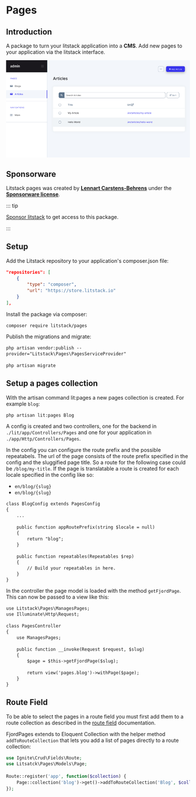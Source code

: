 # Pages

## Introduction

A package to turn your litstack application into a **CMS**. Add new pages to
your application via the litstack interface.

![pages](./screens/pages_screen.jpg 'pages')

## Sponsorware

Litstack pages was created by
**[Lennart Carstens-Behrens](https://twitter.com/lennartcb)** under the
**[Sponsorware license](https://github.com/sponsorware/docs)**.

::: tip

[Sponsor litstack](https://github.com/sponsors/litstack) to get access to this
package.

:::

## Setup

Add the Litstack repository to your application's composer.json file:

```json
"repositories": [
    {
        "type": "composer",
        "url": "https://store.litstack.io"
    }
],
```

Install the package via composer:

```shell
composer require litstack/pages
```

Publish the migrations and migrate:

```shell
php artisan vendor:publish --provider="Litstack\Pages\PagesServiceProvider"

php artisan migrate
```

## Setup a pages collection

With the artisan command lit:pages a new pages collection is created. For
example `blog`:

```shell
php artisan lit:pages Blog
```

A config is created and two controllers, one for the backend in
`./lit/app/Controllers/Pages` and one for your application in
`./app/Http/Controllers/Pages`.

In the config you can configure the route prefix and the possible repeatabels.
The url of the page consists of the route prefix specified in the config and the
sluggified page title. So a route for the following case could be
`/blog/my-title`. If the page is translatable a route is created for each locale
specified in the config like so:

-   `en/blog/{slug}`
-   `en/blog/{slug}`

```php{lit/app/Config/Pages/BlogConfig.php}
class BlogConfig extends PagesConfig
{
    ...

    public function appRoutePrefix(string $locale = null)
    {
        return "blog";
    }

    public function repeatables(Repeatables $rep)
    {
        // Build your repeatables in here.
    }
}
```

In the controller the page model is loaded with the method `getFjordPage`. This
can now be passed to a view like this:

```php{app/Http/Controllers/Pages}
use Litstack\Pages\ManagesPages;
use Illuminate\Http\Request;

class PagesController
{
    use ManagesPages;

    public function __invoke(Request $request, $slug)
    {
        $page = $this->getFjordPage($slug);

        return view('pages.blog')->withPage($page);
    }
}
```

## Route Field

To be able to select the pages in a route field you must first add them to a
route collection as described in the
[route field](../fields/route.md#register-routes) documentation.

FjordPages extends to Eloquent Collection with the helper method
`addToRouteCollection` that lets you add a list of pages directly to a route
collection:

```php
use Ignite\Crud\Fields\Route;
use Litsatck\Pages\Models\Page;

Route::register('app', function($collection) {
    Page::collection('blog')->get()->addToRouteCollection('Blog', $collection);
});
```

